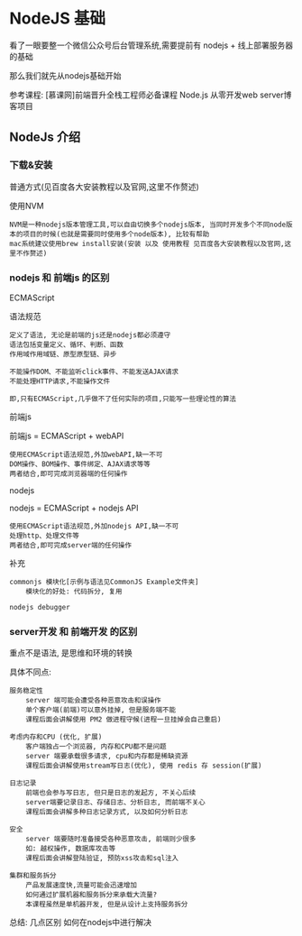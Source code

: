 # NodeJS 基础

看了一眼要整一个微信公众号后台管理系统,需要提前有 nodejs + 线上部署服务器的基础

那么我们就先从nodejs基础开始

参考课程: [慕课网]前端晋升全栈工程师必备课程 Node.js 从零开发web server博客项目

## NodeJs 介绍

### 下载&安装

普通方式(见百度各大安装教程以及官网,这里不作赘述)

使用NVM

	NVM是一种nodejs版本管理工具,可以自由切换多个nodejs版本, 当同时开发多个不同node版本的项目的时候(也就是需要同时使用多个node版本), 比较有帮助
	mac系统建议使用brew install安装(安装 以及 使用教程 见百度各大安装教程以及官网,这里不作赘述)

### nodejs 和 前端js 的区别

ECMAScript

语法规范

	定义了语法, 无论是前端的js还是nodejs都必须遵守
	语法包括变量定义、循环、判断、函数
	作用域作用域链、原型原型链、异步

	不能操作DOM、不能监听click事件、不能发送AJAX请求
	不能处理HTTP请求,不能操作文件

	即,只有ECMAScript,几乎做不了任何实际的项目,只能写一些理论性的算法

前端js

前端js = ECMAScript + webAPI

	使用ECMAScript语法规范,外加webAPI,缺一不可
	DOM操作、BOM操作、事件绑定、AJAX请求等等
	两者结合,即可完成浏览器端的任何操作

nodejs

nodejs = ECMAScript + nodejs API

	使用ECMAScript语法规范,外加nodejs API,缺一不可
	处理http、处理文件等
	两者结合,即可完成server端的任何操作

补充

	commonjs 模块化[示例与语法见CommonJS Example文件夹]
		模块化的好处: 代码拆分, 复用

	nodejs debugger

### server开发 和 前端开发 的区别

重点不是语法, 是思维和环境的转换

具体不同点:

	服务稳定性
		server 端可能会遭受各种恶意攻击和误操作
		单个客户端(前端)可以意外挂掉, 但是服务端不能
		课程后面会讲解使用 PM2 做进程守候(进程一旦挂掉会自己重启)

	考虑内存和CPU (优化, 扩展)
		客户端独占一个浏览器, 内存和CPU都不是问题
		server 端要承载很多请求, cpu和内存都是稀缺资源
		课程后面会讲解使用stream写日志(优化), 使用 redis 存 session(扩展)

	日志记录
		前端也会参与写日志, 但只是日志的发起方, 不关心后续
		server端要记录日志、存储日志、分析日志, 而前端不关心
		课程后面会讲解多种日志记录方式, 以及如何分析日志

	安全
		server 端要随时准备接受各种恶意攻击, 前端则少很多
		如: 越权操作, 数据库攻击等
		课程后面会讲解登陆验证, 预防xss攻击和sql注入

	集群和服务拆分
		产品发展速度快,流量可能会迅速增加
		如何通过扩展机器和服务拆分来承载大流量?
		本课程虽然是单机器开发, 但是从设计上支持服务拆分

总结: 几点区别 如何在nodejs中进行解决





